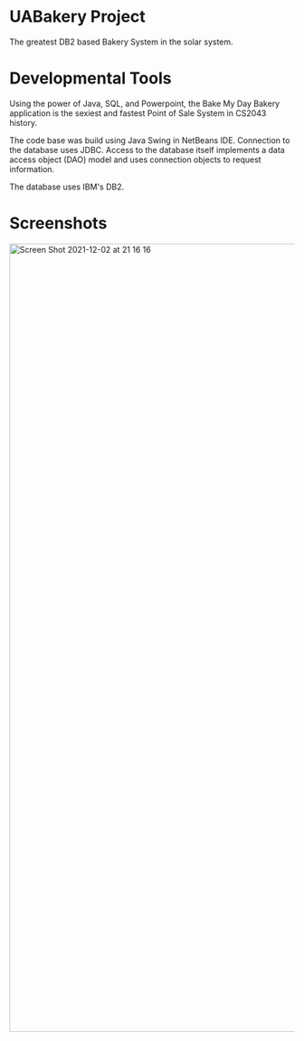 # UABakery Project
The greatest DB2 based Bakery System in the solar system.

# Developmental Tools
Using the power of Java, SQL, and Powerpoint, the Bake My Day Bakery application is the sexiest and fastest Point of Sale System in CS2043 history.

The code base was build using Java Swing in NetBeans IDE. Connection to the database uses JDBC. Access to the database itself implements a data access object (DAO) model and uses connection objects to request information. 

The database uses IBM's DB2.

# Screenshots

<img width="1392" alt="Screen Shot 2021-12-02 at 21 16 16" src="https://user-images.githubusercontent.com/94985733/144539095-04eb47f9-a99e-433e-9085-64baedda6588.png">
